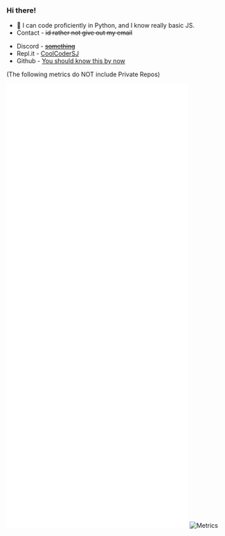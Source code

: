 ### Hi there!

<!--
**CoolCoderSJ/CoolCoderSJ** is a ✨ _special_ ✨ repository because its `README.md` (this file) appears on your GitHub profile.

Here are some ideas to get you started:

- 🔭 I’m currently working on ...
- 🌱 I’m currently learning ...
- 👯 I’m looking to collaborate on ...
- 🤔 I’m looking for help with ...
- 💬 Ask me about ...
- 📫 How to reach me: ...
- 😄 Pronouns: ...
- ⚡ Fun fact: ...
-->


- 🔭 I can code proficiently in Python, and I know really basic JS.
- Contact - ~~id rather not give out my email~~ 
* Discord - [~~something~~ ](https://canary.discord.com)
* Repl.it - [CoolCoderSJ](https://repl.it/@CoolCoderSJ) 
* Github - [You should know this by now](https://github.com/CoolCoderSJ)

(The following metrics do NOT include Private Repos)

![Metrics](https://github.com/CoolCoderSJ/CoolCoderSJ/blob/main/github-metrics.svg)
![Metrics](https://metrics.lecoq.io/CoolCoderSJ?template=classic&followup=1&languages=1&isocalendar=1&pagespeed=1&posts=1&projects=1&stars=1&pagespeed.detailed=true&pagespeed.screenshot=true&posts.limit=4&posts.source=dev.to&isocalendar.duration=half-year&projects.limit=4&stars.limit=4&config.timezone=America%2FNew_York)

